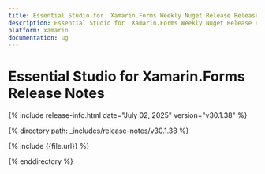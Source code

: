 ```yaml
---
title: Essential Studio for  Xamarin.Forms Weekly Nuget Release Release Notes  
description: Essential Studio for  Xamarin.Forms Weekly Nuget Release Release Notes  
platform: xamarin
documentation: ug
---
```


# Essential Studio for  Xamarin.Forms  Release Notes  

{% include release-info.html date="July 02, 2025"  version="v30.1.38" %}

{% directory path: _includes/release-notes/v30.1.38 %}

{% include {{file.url}} %}

{% enddirectory %}